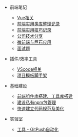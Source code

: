 <!--
 * @Author: ShawnPhang
 * @Date: 2021-07-22 11:09:52
 * @Description: 目录文件
 * @LastEditors: ShawnPhang
 * @LastEditTime: 2022-06-29 18:19:06
 * @site: book.palxp.com / blog.palxp.com
-->

* 前端笔记
    * [Vue相关](articles/notes-record/vue.md)
    * [前端实用类库整理记录](articles/notes-record/实用类库.md)
    * [前端实用技巧记录](articles/notes-record/实用技巧.md)
    * [公司技术分享](articles/notes-record/技术分享.md)
    * [微前端与巨石应用](articles/notes-record/微前端.md)
    * [面试题](articles/notes-record/面试.md)

* 插件/效率工具
    * [VScode相关](articles/plugins/vscode/vscode-plugins.md)
    * [项目模板脚手架](articles/plugins/tsn-cli.md)

* 基础建设
    * [前端组件库搭建、工具库搭建](articles/base/build-library.md)
    * [建设私有npm包管理](articles/base/npm.md)
    * [快速建立代码规范及美化](articles/plugins/norm.md)

* 实验室
    * [工具 - GitPush自动化](articles/plugins/gp-cli.md)
